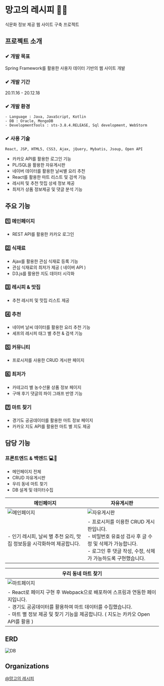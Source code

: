 # 망고의 레시피 🥭🍴

식문화 정보 제공 웹 사이트 구축 프로젝트

## 프로젝트 소개

### ✔ 개발 목표

Spring Framework를 활용한 사용자 데이터 기반의 웹 사이트 개발

### ✔ 개발 기간

20.11.16 - 20.12.18

### ✔ 개발 환경

```
- Language : Java, JavaScript, Kotlin
- DB : Oracle, MongoDB
- DevelopmentTools : sts-3.8.4.RELEASE, Sql development, WebStorm
```

### ✔ 사용 기술

```
React, JSP, HTML5, CSS3, Ajax, jQuery, Mybatis, Jsoup, Open API
```

- 카카오 API를 활용한 로그인 기능
- PL/SQL을 활용한 자유게시판
- 네이버 데이터를 활용한 날씨별 요리 추천
- React를 활용한 마트 리스트 및 검색 기능
- 레시피 및 추천 맛집 상세 정보 제공
- 최저가 상품 정보제공 및 댓글 분석 기능

## 주요 기능

### 1️⃣ 메인페이지

- REST API를 활용한 카카오 로그인

### 2️⃣ 식재료

- Ajax를 활용한 관심 식재료 등록 기능
- 관심 식재료의 최저가 제공 ( 네이버 API )
- D3.js를 활용한 지도 데이터 시각화

### 3️⃣ 레시피 & 맛집

- 추천 레시피 및 맛집 리스트 제공

### 4️⃣ 추천

- 네이버 날씨 데이터를 활용한 요리 추천 기능
- 셰프의 레시피 태그 별 추천 & 검색 기능

### 5️⃣ 커뮤니티

- 프로시저를 사용한 CRUD 게시판 페이지

### 6️⃣ 최저가

- 카테고리 별 농수산물 상품 정보 페이지
- 구매 후기 댓글의 파이 그래프 반영 기능

### 7️⃣ 마트 찾기

- 경기도 공공데이터를 활용한 마트 정보 페이지
- 카카오 지도 API를 활용한 마트 별 지도 제공

## 담당 기능

### 프론트엔드 & 백엔드 💻🧡

- 메인페이지 전체
- CRUD 자유게시판
- 우리 동네 마트 찾기
- DB 설계 및 데이터수집

|메인페이지|자유게시판|
|-|-|
|![메인페이지](https://user-images.githubusercontent.com/66943451/117270889-a0bbff00-ae94-11eb-8564-5910818a5556.png)|![자유게시판](https://user-images.githubusercontent.com/66943451/117271263-f690a700-ae94-11eb-8d42-613e62be6cad.jpg)|
|- 인기 레시피, 날씨 별 추천 요리, 맛집 정보등을 시각화하여 제공합니다.|- 프로시저를 이용한 CRUD 게시판입니다. <br> - 비밀번호 유효성 검사 후 글 수정 및 삭제가 가능합니다. <br> - 로그인 후 댓글 작성, 수정, 삭제가 가능하도록 구현했습니다.|

|우리 동네 마트 찾기|
|-|
|![마트페이지](https://user-images.githubusercontent.com/66943451/117272629-576caf00-ae96-11eb-960a-1a7fd26d1806.png)|
|- React로 페이지 구현 후 Webpack으로 배포하여 스프링과 연동한 페이지입니다.<br> - 경기도 공공데이터를 활용하여 마트 데이터를 수집했습니다. <br> - 마트 별 정보 제공 및 찾기 기능을 제공합니다. ( 지도는 카카오 Open API를 활용 )|

## ERD

![DB](https://user-images.githubusercontent.com/66943451/117270043-c72d6a80-ae93-11eb-8a1c-c21e0a1f4664.png)

## Organizations

[@망고의 레시피](https://github.com/SIST-Team3-Spring-Project)
